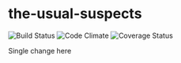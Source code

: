 # the-usual-suspects
![Build Status](https://codeship.com/projects/271ee0f0-dcbb-0133-f5ed-2e9843291021/status?branch=master)
![Code Climate](https://codeclimate.com/github/ncrawford0/the-usual-suspects.png)
![Coverage Status](https://coveralls.io/repos/ncrawford0/the-usual-suspects/badge.png)

Single change here
